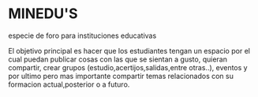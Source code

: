 # MINEDU'S
especie de foro para instituciones educativas

El objetivo principal es hacer que los estudiantes tengan un espacio por el cual puedan publicar cosas con las que se sientan a gusto,
quieran compartir, crear grupos (estudio,acertijos,salidas,entre otras..), eventos y por ultimo pero mas importante compartir
temas relacionados con su formacion actual,posterior o a futuro.
